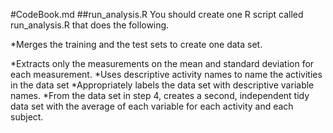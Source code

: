 #CodeBook.md
##run_analysis.R
You should create one R script called run_analysis.R that does the following.

*Merges the training and the test sets to create one data set.

*Extracts only the measurements on the mean and standard deviation for each measurement.
*Uses descriptive activity names to name the activities in the data set
*Appropriately labels the data set with descriptive variable names.
*From the data set in step 4, creates a second, independent tidy data set with the average of each variable for each activity and each subject.
